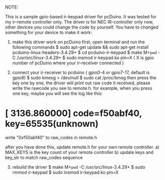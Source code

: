 NOTE:

This is a sample gpio-based ir-keypad driver for pcDuino.
It was tested for my ir-remote controller only.
The driver is for NEC IR-controller only now, other devices you could change the code by yourself.
You have to changed something for your device to make it work:

1) make this driver work on pcDuino first, open terminal and run the following commands
$ sudo apt-get update && sudo apt-get install pcduino-linux-headers-3.4.29+
$ cd pcduino-ir-keypad
$ make M=`pwd` -C /usr/src/linux-3.4.29+
$ sudo insmod ir-keypad.ko pin=X 
( X is gpio number of pcDuino where your ir-receiver connected )

2) connect your ir-receiver to pcduino ( gpio0-4 or gpio7-17, default is gpio8)
$ sudo kmesg > /dev/null
$ sudo cat /proc/kmsg
then press the key one by one, the driver will print out raw code it received,
please write the rawcode you see to remote.h.
for example, when you press one key, maybe you will see the log like this:
# [ 3136.860000] code=f50abf40, key=65535(unknown)
write "0xf50abf40" to raw_codes in remote.h

after you have done this, update remote.h for your own remote controller.
a) MAX_KEYS is the key count of your remote controller
b) update keys and key_str to match raw_codes sequence

3) rebuild the driver 
$ make M=`pwd` -C /usr/src/linux-3.4.29+
$ sudo rmmod ir-keypad
$ sudo insmod ir-keypad.ko pin=X


